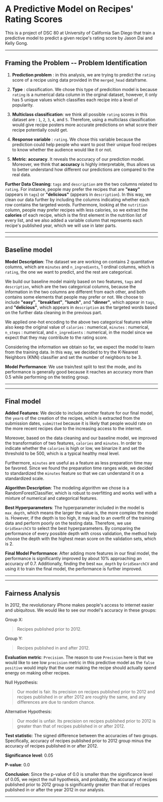 # A Predictive Model on Recipes' Rating Scores
This is a project of DSC 80 at University of California San Diego that train a predictive model to predict a given recipe's rating score by Jason Dai and Kelly Gong.

---
## Framing the Problem -- Problem Identification

1. **Prediction problem** : in this analysis, we are trying to predict the `rating` score of a recipe using data provided in the `merged_head` dataframe. 

2. **Type** : classification. We chose this type of predicition model is because `rating` is a numerical data column in the orginal dataset, however, it only has 5 unique values which classifies each recipe into a level of popularity.

3. **Multiclass classification**: we think all possible `rating` scores in this dataset are : `1`, `2`, `3`, `4`, and `5`. Therefore, using a multiclass classification would give recipe posters more accurate predictions on what score their recipe potentially could get.

4. **Response variable** : `rating`. We chose this variable because the prediction could help people who want to post their unique food recipes to know whether the audience would like it or not.

5. **Metric**: **accuracy**. It reveals the accuracy of our prediction model. Moreover, we think that **accuracy** is highly interpretable, thus allows us to better understand how different our predictions are compared to the real data.

**Further Data Cleaning**: 
`tags` and `description` are the two columns related to `rating`. For instance, people may prefer the recipes that are **"easy"** (appears in `tags`) or **"delicious"** (appears in `description`). In this way, we clean our data further by including the columns indicating whether each row contains the targeted words. Furthermore, looking at the `nutrition` column, people may prefer recipes with less calories, so we extract the **calories** of each recipe, which is the first element in the nutrition list of every list, and we also added a variable column that represents each recipe's published year, which we will use in later parts.

---

---
## Baseline model

**Model Description**: The dataset we are working on contains 2 quantitative columns, which are `minutes` and `n_ingredients`, 1 ordinal columns, which is `rating`, the one we want to predict, and the rest are categorical. 

We build our baseline model mainly based on two features, `tags` and `description`, which are the two categorical columns, because the information in the two columns are different from each other, and both contains some elements that people may prefer or not. We choose to include **"easy"**, **"breakfast"**, **"lunch"**, and **"dinner"**, which appear in `tags`, and **"delicious"**, which appears in `description` as the targeted words based on the further data cleaning in the previous part. 

We applied one-hot encoding to the above two categorical features while also keep the original value of `calories` : numerical, `minutes` : numerical, `n_steps` : numerical, and `n_ingredients` : numerical, in the model since we expect that they may contribute to the rating score.

Considering the information we obtain so far, we expect the model to learn from the training data. In this way, we decided to try the K-Nearest Neighbors (KNN) classifier and set the number of neighbors to be 3.

**Model Performance**: We use train/test split to test the mode, and its performance is generally good because it reaches an accuracy more than 0.5 while performing on the testing group.

---

---
## Final model

**Added Features**: We decide to include another feature for our final model, the `year`s of the creation of the recipes, which is extracted from the submission dates, `submitted` because it is likely that people would rate on the more recent recipes due to the increasing access to the internet.

Moreover, based on the data cleaning and our baseline model, we improved the transformation of two features, `calories` and `minutes`. In order to indicate whether the `calories` is high or low, we binarize it and set the threshold to be 500, which is a typical healthy meal level.

Furthermore, `minutes` are useful as a feature as less preparation time may be favored. Since we found the preparation time ranges wide, we decided to standardized the `minutes` feature so that we can understand it on a standardized scale. 

**Algorithm Description**: The modeling algorithm we chose is a RandomForestClassifier, which is robust to overfitting and works well with a mixture of numerical and categorical features. 

**Best Hyperparameters**: The hyperparameter included in the model is `max_depth`, which means the larger the value is, the more complex the model is. However, if the depth is too high, it may lead to an overfit of the training data and perform poorly on the testing data. Therefore, we use `GridSearchCV` to select the best hyperparameters. By comparing the performance of every possible depth with cross validation, the method help choose the depth with the highest mean score on the validation sets, which is 2.

**Final Model Performance**: After adding more features in our final model, the performance is significantly improved by about 10% approaching an accuracy of 0.7. Additionally, finding the best `max_depth` by `GridSearchCV` and using it to train the final model, the performance is further improved.

---

---
## Fairness Analysis

In 2012, the revolutionary iPhone makes people's access to internet easier and ubiquitous. We would like to see our model's accuracy in these groups:

Group X:
> Recipes published prior to 2012.

Group Y:
> Recipes published in and after 2012.

**Evaluation metric**: `Precision`. The reason to use `Precision` here is that we would like to see low `precision` metric in this predictive model as the `false positive` would imply that the user making the recipe should actually spend energy on making other recipes.

Null Hypothesis: 
> Our model is fair. Its precision on recipes published prior to 2012 and recipes published in or after 2012 are roughly the same, and any differences are due to random chance.

Alternative Hypothesis: 
> Our model is unfair. Its precision on recipes published prior to 2012 is greater than that of recipes published in or after 2012.

**Test statistic**: The signed difference between the accuracies of two groups. Specifically, accuracy of recipes published prior to 2012 group minus the accuracy of recipes published in or after 2012.

**Significance level**: 0.05

**P-value**: 0.0

**Conclusion**: Since the p-value of 0.0 is smaller than the significance level of 0.05, we reject the null hypothesis, and probably, the accuracy of recipes published prior to 2012 group is significantly greater than that of recipes published in or after the year 2012 in our analysis.

---
